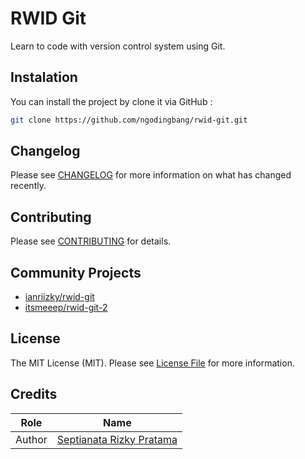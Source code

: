 # RWID Git

Learn to code with version control system using Git.

## Instalation

You can install the project by clone it via GitHub :

```bash
git clone https://github.com/ngodingbang/rwid-git.git
```

## Changelog

Please see [CHANGELOG](CHANGELOG.md) for more information on what has changed recently.

## Contributing

Please see [CONTRIBUTING](CONTRIBUTING.md) for details.

## Community Projects

- [ianriizky/rwid-git](https://github.com/ianriizky/rwid-git)
- [itsmeeep/rwid-git-2](https://github.com/itsmeeep/rwid-git-2)

## License

The MIT License (MIT). Please see [License File](LICENSE.md) for more information.

## Credits

| Role   | Name                                                     |
| ------ | -------------------------------------------------------- |
| Author | [Septianata Rizky Pratama](https://github.com/ianriizky) |
